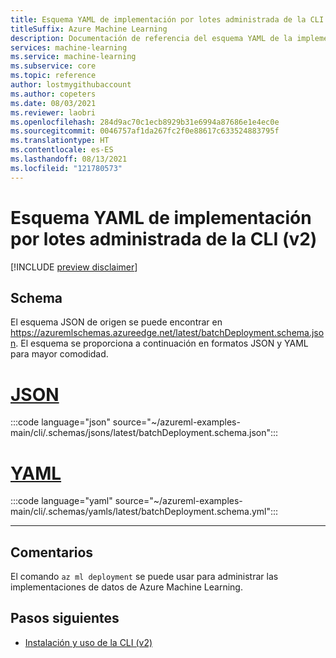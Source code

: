 ```yaml
---
title: Esquema YAML de implementación por lotes administrada de la CLI (v2)
titleSuffix: Azure Machine Learning
description: Documentación de referencia del esquema YAML de la implementación por lotes administrada de la CLI (v2).
services: machine-learning
ms.service: machine-learning
ms.subservice: core
ms.topic: reference
author: lostmygithubaccount
ms.author: copeters
ms.date: 08/03/2021
ms.reviewer: laobri
ms.openlocfilehash: 284d9ac70c1ecb8929b31e6994a87686e1e4ec0e
ms.sourcegitcommit: 0046757af1da267fc2f0e88617c633524883795f
ms.translationtype: HT
ms.contentlocale: es-ES
ms.lasthandoff: 08/13/2021
ms.locfileid: "121780573"
---
```

# <a name="cli-v2-managed-batch-deployment-yaml-schema"></a>Esquema YAML de implementación por lotes administrada de la CLI (v2)

[!INCLUDE [preview disclaimer](../../includes/machine-learning-preview-generic-disclaimer.md)]

## <a name="schema"></a>Schema

El esquema JSON de origen se puede encontrar en https://azuremlschemas.azureedge.net/latest/batchDeployment.schema.json. El esquema se proporciona a continuación en formatos JSON y YAML para mayor comodidad.

# <a name="json"></a>[JSON](#tab/json)

:::code language="json" source="~/azureml-examples-main/cli/.schemas/jsons/latest/batchDeployment.schema.json":::

# <a name="yaml"></a>[YAML](#tab/yaml)

:::code language="yaml" source="~/azureml-examples-main/cli/.schemas/yamls/latest/batchDeployment.schema.yml":::

---

## <a name="remarks"></a>Comentarios

El comando `az ml deployment` se puede usar para administrar las implementaciones de datos de Azure Machine Learning.

## <a name="next-steps"></a>Pasos siguientes

- [Instalación y uso de la CLI (v2)](how-to-configure-cli.md)
